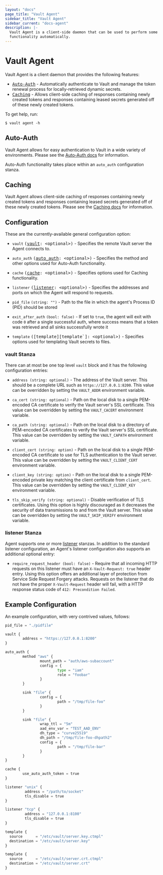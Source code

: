 ```yaml
---
layout: "docs"
page_title: "Vault Agent"
sidebar_title: "Vault Agent"
sidebar_current: "docs-agent"
description: |-
  Vault Agent is a client-side daemon that can be used to perform some Vault
  functionality automatically.
---
```


# Vault Agent

Vault Agent is a client daemon that provides the following features:

- <tt>[Auto-Auth][autoauth]</tt> - Automatically authenticate to Vault and manage the token renewal process for locally-retrieved dynamic secrets.
- <tt>[Caching][caching]</tt> - Allows client-side caching of responses containing newly created tokens and responses containing leased secrets generated off of these newly created tokens.

To get help, run:

```text
$ vault agent -h
```

## Auto-Auth

Vault Agent allows for easy authentication to Vault in a wide variety of
environments. Please see the [Auto-Auth docs][autoauth]
for information.

Auto-Auth functionality takes place within an `auto_auth` configuration stanza.

## Caching

Vault Agent allows client-side caching of responses containing newly created tokens
and responses containing leased secrets generated off of these newly created tokens.
Please see the [Caching docs][caching] for information.

## Configuration

These are the currently-available general configuration option:

- `vault` <tt>([vault][vault]: \<optional\>)</tt> - Specifies the remote Vault server the Agent connects to.

- `auto_auth` <tt>([auto_auth][autoauth]: \<optional\>)</tt> - Specifies the method and other options used for Auto-Auth functionality.

- `cache` <tt>([cache][caching]: \<optional\>)</tt> - Specifies options used for Caching functionality.

- `listener` <tt>([listener][listener]: \<optional\>)</tt> - Specifies the addresses and ports on which the Agent will respond to requests.

- `pid_file` `(string: "")` - Path to the file in which the agent's Process ID
  (PID) should be stored

- `exit_after_auth` `(bool: false)` - If set to `true`, the agent will exit
  with code `0` after a single successful auth, where success means that a
  token was retrieved and all sinks successfully wrote it

- `template` <tt>([template][template`]: \<optional\>)</tt> - Specifies options used for templating Vault secrets to files.

### vault Stanza

There can at most be one top level `vault` block and it has the following
configuration entries:

- `address (string: optional)` - The address of the Vault server. This should
  be a complete URL such as `https://127.0.0.1:8200`. This value can be
  overridden by setting the `VAULT_ADDR` environment variable.

- `ca_cert (string: optional)` - Path on the local disk to a single PEM-encoded
  CA certificate to verify the Vault server's SSL certificate. This value can
  be overridden by setting the `VAULT_CACERT` environment variable.

- `ca_path (string: optional)` - Path on the local disk to a directory of
  PEM-encoded CA certificates to verify the Vault server's SSL certificate.
  This value can be overridden by setting the `VAULT_CAPATH` environment
  variable.

- `client_cert (string: option)` - Path on the local disk to a single
  PEM-encoded CA certificate to use for TLS authentication to the Vault server.
  This value can be overridden by setting the `VAULT_CLIENT_CERT` environment
  variable.

- `client_key (string: option)` - Path on the local disk to a single
  PEM-encoded private key matching the client certificate from `client_cert`.
  This value can be overridden by setting the `VAULT_CLIENT_KEY` environment
  variable.

- `tls_skip_verify (string: optional)` - Disable verification of TLS
  certificates. Using this option is highly discouraged as it decreases the
  security of data transmissions to and from the Vault server. This value can
  be overridden by setting the `VAULT_SKIP_VERIFY` environment variable.

### listener Stanza

Agent supports one or more [listener][listener_main] stanzas.  In addition to
the standard listener configuration, an Agent's listener configuration also
supports an additional optional entry:

- `require_request_header (bool: false)` - Require that all incoming HTTP
  requests on this listener must have an `X-Vault-Request: true` header entry.
  Using this option offers an additional layer of protection from Service Side
  Request Forgery attacks.  Requests on the listener that do not have the proper
  `X-Vault-Request` header will fail, with a HTTP response status code of `412:
  Precondition Failed`.

## Example Configuration

An example configuration, with very contrived values, follows:

```python
pid_file = "./pidfile"

vault {
        address = "https://127.0.0.1:8200"
}

auto_auth {
        method "aws" {
                mount_path = "auth/aws-subaccount"
                config = {
                        type = "iam"
                        role = "foobar"
                }
        }

        sink "file" {
                config = {
                        path = "/tmp/file-foo"
                }
        }

        sink "file" {
                wrap_ttl = "5m"
                aad_env_var = "TEST_AAD_ENV"
                dh_type = "curve25519"
                dh_path = "/tmp/file-foo-dhpath2"
                config = {
                        path = "/tmp/file-bar"
                }
        }
}

cache {
        use_auto_auth_token = true
}

listener "unix" {
         address = "/path/to/socket"
         tls_disable = true
}

listener "tcp" {
         address = "127.0.0.1:8100"
         tls_disable = true
}

template {
  source      = "/etc/vault/server.key.ctmpl"
  destination = "/etc/vault/server.key"
}

template {
  source      = "/etc/vault/server.crt.ctmpl"
  destination = "/etc/vault/server.crt"
}
```

[vault]: /docs/agent/index.html#vault-stanza
[autoauth]: /docs/agent/autoauth/index.html
[caching]: /docs/agent/caching/index.html
[template]: /docs/agent/template/index.html
[listener]: /docs/agent/index.html#listener-stanza
[listener_main]: /docs/configuration/listener/tcp.html
